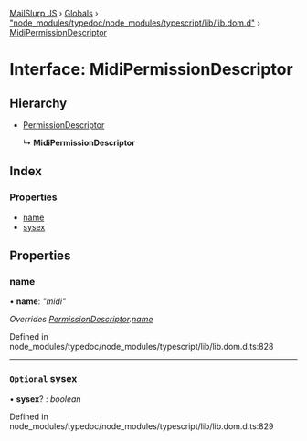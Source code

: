 [MailSlurp JS](../README.md) › [Globals](../globals.md) › ["node_modules/typedoc/node_modules/typescript/lib/lib.dom.d"](../modules/_node_modules_typedoc_node_modules_typescript_lib_lib_dom_d_.md) › [MidiPermissionDescriptor](_node_modules_typedoc_node_modules_typescript_lib_lib_dom_d_.midipermissiondescriptor.md)

# Interface: MidiPermissionDescriptor

## Hierarchy

* [PermissionDescriptor](_node_modules_typedoc_node_modules_typescript_lib_lib_dom_d_.permissiondescriptor.md)

  ↳ **MidiPermissionDescriptor**

## Index

### Properties

* [name](_node_modules_typedoc_node_modules_typescript_lib_lib_dom_d_.midipermissiondescriptor.md#name)
* [sysex](_node_modules_typedoc_node_modules_typescript_lib_lib_dom_d_.midipermissiondescriptor.md#optional-sysex)

## Properties

###  name

• **name**: *"midi"*

*Overrides [PermissionDescriptor](_node_modules_typedoc_node_modules_typescript_lib_lib_dom_d_.permissiondescriptor.md).[name](_node_modules_typedoc_node_modules_typescript_lib_lib_dom_d_.permissiondescriptor.md#name)*

Defined in node_modules/typedoc/node_modules/typescript/lib/lib.dom.d.ts:828

___

### `Optional` sysex

• **sysex**? : *boolean*

Defined in node_modules/typedoc/node_modules/typescript/lib/lib.dom.d.ts:829
